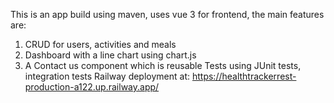 This is an app build using maven, uses vue 3 for frontend, the main features are: 
  1. CRUD for users, activities and meals
  2. Dashboard with a line chart using chart.js
  3. A Contact us component which is reusable
Tests using JUnit tests, integration tests
Railway deployment at:
https://healthtrackerrest-production-a122.up.railway.app/
